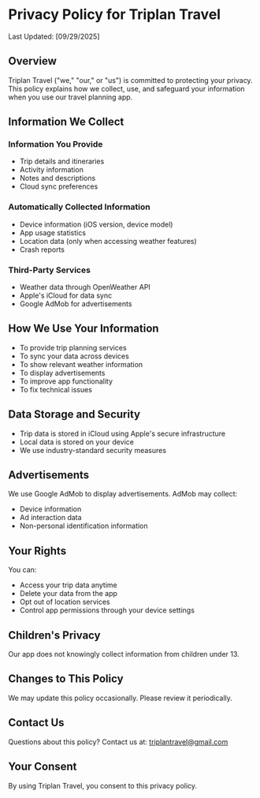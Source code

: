 # Privacy Policy for Triplan Travel

Last Updated: [09/29/2025]

## Overview
Triplan Travel ("we," "our," or "us") is committed to protecting your privacy. This policy explains how we collect, use, and safeguard your information when you use our travel planning app.

## Information We Collect

### Information You Provide
- Trip details and itineraries
- Activity information
- Notes and descriptions
- Cloud sync preferences

### Automatically Collected Information
- Device information (iOS version, device model)
- App usage statistics
- Location data (only when accessing weather features)
- Crash reports

### Third-Party Services
- Weather data through OpenWeather API
- Apple's iCloud for data sync
- Google AdMob for advertisements

## How We Use Your Information
- To provide trip planning services
- To sync your data across devices
- To show relevant weather information
- To display advertisements
- To improve app functionality
- To fix technical issues

## Data Storage and Security
- Trip data is stored in iCloud using Apple's secure infrastructure
- Local data is stored on your device
- We use industry-standard security measures

## Advertisements
We use Google AdMob to display advertisements. AdMob may collect:
- Device information
- Ad interaction data
- Non-personal identification information

## Your Rights
You can:
- Access your trip data anytime
- Delete your data from the app
- Opt out of location services
- Control app permissions through your device settings

## Children's Privacy
Our app does not knowingly collect information from children under 13.

## Changes to This Policy
We may update this policy occasionally. Please review it periodically.

## Contact Us
Questions about this policy? Contact us at:
triplantravel@gmail.com
## Your Consent
By using Triplan Travel, you consent to this privacy policy.
